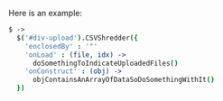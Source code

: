 Here is an example:

```coffeescript
$ ->
  $('#div-upload').CSVShredder({
    'enclosedBy' : '"'
    'onLoad' : (file, idx) ->
      doSomethingToIndicateUploadedFiles()
    'onConstruct' : (obj) ->
      objContainsAnArrayOfDataSoDoSomethingWithIt() 
  })

```
